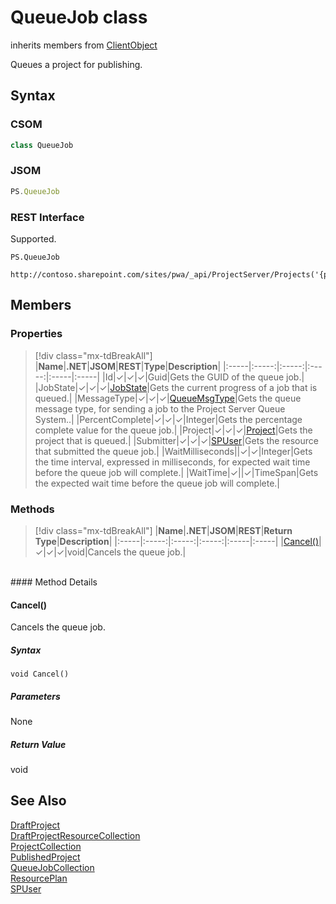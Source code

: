 [comment]: # (Name:QueueJob)
[comment]: # (Name:Microsoft.ProjectServer.QueueJob)
[comment]: # (Type:class)
[comment]: # (Status:Verified)

# <a name="name"></a>QueueJob class

inherits members from [ClientObject](https://msdn.microsoft.com/en-us/library/microsoft.sharepoint.client.clientobject.aspx)<br/>

<a name="description"></a>Queues a project for publishing.

## <a name="syntax"></a>Syntax

### CSOM

```cs
class QueueJob 
```
### JSOM

```javascript
PS.QueueJob
```
### REST Interface

Supported.

```
PS.QueueJob

http://contoso.sharepoint.com/sites/pwa/_api/ProjectServer/Projects('{projectid}')/QueueJobs('{jobid}')
```

## <a name="members"></a>Members

### <a name="properties"></a>Properties
> [!div class="mx-tdBreakAll"]
|**Name**|**.NET**|**JSOM**|**REST**|**Type**|**Description**|
|:-----|:-----:|:-----:|:-----:|:-----|:-----|
|<a name="Id"></a>Id|&#x2713;|&#x2713;|&#x2713;|Guid|Gets the GUID of the queue job.|
|<a name="JobState"></a>JobState|&#x2713;|&#x2713;|&#x2713;|[JobState](JobState.md)|Gets the current progress of a job that is queued.|
|<a name="MessageType"></a>MessageType|&#x2713;|&#x2713;|&#x2713;|[QueueMsgType](QueueMsgType.md)|Gets the queue message type, for sending a job to the Project Server Queue System..|
|<a name="PercentComplete"></a>PercentComplete|&#x2713;|&#x2713;|&#x2713;|Integer|Gets the percentage complete value for the queue job.|
|<a name="Project"></a>Project|&#x2713;|&#x2713;|&#x2713;|[Project](Project.md)|Gets the project that is queued.|
|<a name="Submitter"></a>Submitter|&#x2713;|&#x2713;|&#x2713;|[SPUser](https://msdn.microsoft.com/en-us/library/microsoft.sharepoint.spuser.aspx)|Gets the resource that submitted the queue job.|
|<a name="WaitMilliseconds"></a>WaitMilliseconds||&#x2713;|&#x2713;|Integer|Gets the time interval, expressed in milliseconds, for expected wait time before the queue job will complete.|
|<a name="WaitTime"></a>WaitTime|&#x2713;||&#x2713;|TimeSpan|Gets the expected wait time before the queue job will complete.|

### <a name="methods"></a>Methods
> [!div class="mx-tdBreakAll"]
|**Name**|**.NET**|**JSOM**|**REST**|**Return Type**|**Description**|
|:-----|:-----:|:-----:|:-----:|:-----|:-----|
|[Cancel()](#Cancel__)|&#x2713;|&#x2713;|&#x2713;|void|Cancels the queue job.|

<br/>
#### Method Details

#### <a name="Cancel__"></a>Cancel()
 
Cancels the queue job.

##### Syntax

```
void Cancel()
```

##### Parameters

None

##### Return Value

void

## <a name="seeAlso"></a>See Also

[DraftProject](DraftProject.md)<br/>
[DraftProjectResourceCollection](DraftProjectResourceCollection.md)<br/>
[ProjectCollection](ProjectCollection.md)<br/>
[PublishedProject](PublishedProject.md)<br/>
[QueueJobCollection](QueueJobCollection.md)<br/>
[ResourcePlan](ResourcePlan.md)<br/>
[SPUser](https://msdn.microsoft.com/library/microsoft.sharepoint.spuser.aspx)<br/>
